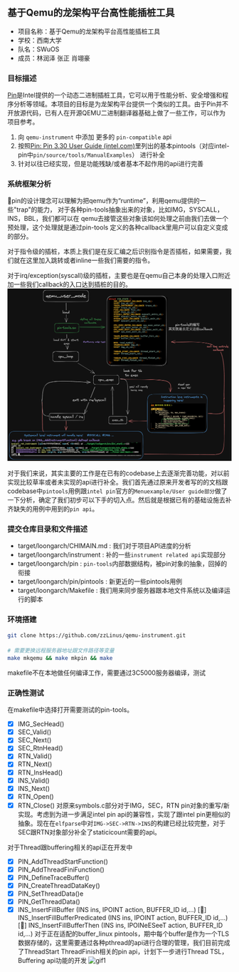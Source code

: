 ## 基于Qemu的龙架构平台高性能插桩工具

- 项目名称：基于Qemu的龙架构平台高性能插桩工具
- 学校：西南大学
- 队名：SWuOS
- 成员：林润泽 张正 肖翊豪

### 目标描述

[Pin](https://www.intel.com/content/www/us/en/developer/articles/tool/pin-a-dynamic-binary-instrumentation-tool.html)是Intel提供的一个动态二进制插桩工具，它可以用于性能分析、安全增强和程序分析等领域。本项目的目标是为龙架构平台提供一个类似的工具。由于Pin并不开放源代码，已有人在开源QEMU二进制翻译器基础上做了一些工作，可以作为项目参考。

1. 向 `qemu-instrument` 中添加 更多的 `pin-compatible` api
2. 按照[Pin: Pin 3.30 User Guide (intel.com)](https://software.intel.com/sites/landingpage/pintool/docs/98830/Pin/doc/html/index.html)里列出的基本pintools（对应intel-pin中`pin/source/tools/ManualExamples`） 进行补全
3. 针对以往已经实现，但是功能残缺/或者基本不起作用的api进行完善

### 系统框架分析

🐲pin的设计理念可以理解为把qemu作为“runtime”，利用qemu提供的一些"trap"的能力，
对于各种pin-tools抽象出来的对象，比如IMG，SYSCALL，INS，BBL，我们都可以在
qemu去接管这些对象该如何处理之前由我们去做一个预处理，这个处理就是通过pin-tools
定义的各种callback里用户可以自定义变成的部分。

对于指令级的插桩，本质上我们是在反汇编之后识别指令是否插桩，如果需要，我们就在这里加入跳转或者inline一些我们需要的指令。

对于irq/exception(syscall)级的插桩，主要也是在qemu自己本身的处理入口附近加一些我们callback的入口达到插桩的目的。
![draw](draw.png)

对于我们来说，其实主要的工作是在已有的codebase上去逐渐完善功能，对以前实现比较草率或者未实现的api进行补全。我们首先通过原来开发者写的的文档跟codebase中`pintools`用例跟`intel pin`官方的`Menuexample/User guide部分`做了一下分析，确定了我们初步可以下手的切入点。然后就是根据已有的基础设施去补齐缺失的用例中用到的`pin api`。
### 提交仓库目录和文件描述
- target/loongarch/CHIMAIN.md   : 我们对于项目API进度的分析
- target/loongarch/instrument   : 补的一些`instrument related api`实现部分
- target/loongarch/pin          : `pin-tools`内部数据结构，被pin对象的抽象，回掉的衔接
- target/loongarch/pin/pintools : 新更近的一些pintools用例
- target/loongarch/Makefile     : 我们用来同步服务器跟本地文件系统以及编译运行的脚本
### 环境搭建
```bash
git clone https://github.com/zzLinus/qemu-instrument.git

# 需要更换远程服务器地址跟文件路径等变量
make mkqemu && make mkpin && make
```
makefile不在本地做任何编译工作，需要通过3C5000服务器编译，测试

### 正确性测试
在makefile中选择打开需要测试的pin-tools。

- [x] IMG_SecHead()
- [x] SEC_Valid()
- [x] SEC_Next()
- [x] SEC_RtnHead()
- [x] RTN_Valid()
- [x] RTN_Next()
- [x] RTN_InsHead()
- [x] INS_Valid()
- [x] INS_Next()
- [x] RTN_Open()
- [x] RTN_Close()
对原来symbols.c部分对于IMG，SEC，RTN pin对象的重写/新实现。考虑到为进一步满足intel pin api的兼容性，实现了跟intel pin更相似的抽象。现在在`elfparse`中对`IMG->SEC->RTN->INS`的构建已经比较完整，对于SEC跟RTN对象部分补全了staticicount需要的api。

对于Thread跟buffering相关的api正在开发中
- [x] PIN_AddThreadStartFunction()
- [x] PIN_AddThreadFiniFunction()
- [x] PIN_DefineTraceBuffer()
- [x] PIN_CreateThreadDataKey()
- [x] PIN_SetThreadData()e
- [x] PIN_GetThreadData()
- [x] INS_InsertFillBuffer (INS ins, IPOINT action, BUFFER_ID id,...)
[🔧] INS_InsertFillBufferPredicated (INS ins, IPOINT action, BUFFER_ID id,...)
[🔧] INS_InsertFillBufferThen (INS ins, IPOINeESeeT action, BUFFER_ID id,...)
对于正在适配的buffer_linux pintools，期中每个buffer是作为一个TLS数据存储的，这里需要通过各种pthread的api进行合理的管理，我们目前完成了ThreadStart ThreadFinish相关的pin api，计划下一步进行Thread TSL，Buffering api功能的开发
![gif1](oscomp2024.gif)
